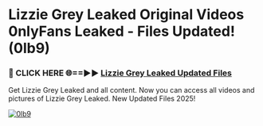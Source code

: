 # Lizzie Grey Leaked Original Videos 0nlyFans Leaked - Files Updated! (0lb9)

<h3>🔴 CLICK HERE 🌐==►► <a href="https://tinyurl.com/x26r9saj" rel="nofollow">Lizzie Grey Leaked Updated Files</a></h3>

Get Lizzie Grey Leaked and all content. Now you can access all videos and pictures of Lizzie Grey Leaked. New Updated Files 2025!

[![0lb9](https://i.imgur.com/LkgZPqh.gif)](https://tinyurl.com/x26r9saj)
